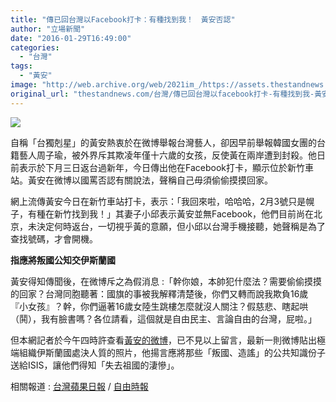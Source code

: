 ```yaml
---
title: "傳已回台灣以Facebook打卡：有種找到我！　黃安否認"
author: "立場新聞"
date: "2016-01-29T16:49:00"
categories:
  - "台灣"
tags:
  - "黃安"
image: "http://web.archive.org/web/2021im_/https://assets.thestandnews.com/media/resized/1200x0/photos/20160129-01_WQUWW_KUdx91V.png"
original_url: "thestandnews.com/台灣/傳已回台灣以facebook打卡-有種找到我-黃安否認"
---
```

![](http://web.archive.org/web/2021im_/https://assets.thestandnews.com/media/resized/1200x0/photos/20160129-01_WQUWW_KUdx91V.png)

自稱「台獨剋星」的黃安熱衷於在微博舉報台灣藝人，卻因早前舉報韓國女團的台籍藝人周子瑜，被外界斥其欺凌年僅十六歲的女孩，反使黃在兩岸遭到封殺。他日前表示於下月三日返台過新年，今日傳出他在Facebook打卡，顯示位於新竹車站。黃安在微博以國罵否認有關說法，聲稱自己毋須偷偷摸摸回家。

網上流傳黃安今日在新竹車站打卡，表示：「我回來啦，哈哈哈，2月3號只是幌子，有種在新竹找到我！」其妻子小邱表示黃安並無Facebook，他們目前尚在北京，未決定何時返台，一切視乎黃的意願，但小邱以台灣手機接聽，她聲稱是為了查找號碼，才會開機。

**指應將叛國公知交伊斯蘭國**

黃安得知傳聞後，在微博斥之為假消息 :「幹你娘，本帥犯什麼法？需要偷偷摸摸的回家？台灣同胞聽著：國旗的事被我解釋清楚後，你們又轉而說我欺負16歲『小女孩』？幹，你們逼著16歲女陸生跳樓怎麼就沒人關注？假慈悲、瞎起哄（鬨），我有臉書嗎？各位請看，這個就是自由民主、言論自由的台灣，屁啦。」

但本網記者於今午四時許查看[黃安的微博](http://web.archive.org/web/20210705093739/http://www.weibo.com/huangan?profile_ftype=1&is_all=1#_0)，已不見以上留言，最新一則微博貼出極端組織伊斯蘭國處決人質的照片，他揚言應將那些「叛國、造謠」的公共知識份子送給ISIS，讓他們得知「失去祖國的淒慘」。

相關報道 : [台灣蘋果日報](http://web.archive.org/web/20210705093739/http://www.appledaily.com.tw/realtimenews/article/new/20160129/786058/) / [自由時報](http://web.archive.org/web/20210705093739/http://ent.ltn.com.tw/news/breakingnews/1588447)